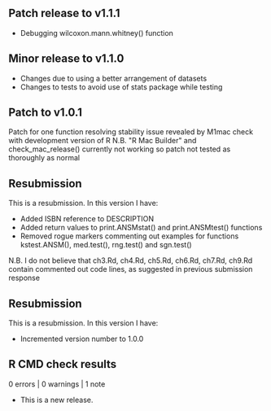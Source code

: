 ## Patch release to v1.1.1

* Debugging wilcoxon.mann.whitney() function

## Minor release to v1.1.0

* Changes due to using a better arrangement of datasets
* Changes to tests to avoid use of stats package while testing

## Patch to v1.0.1

Patch for one function resolving stability issue revealed by M1mac check with development version of R
N.B. "R Mac Builder" and check_mac_release() currently not working so patch not tested as thoroughly as normal

## Resubmission
This is a resubmission. In this version I have:

* Added ISBN reference to DESCRIPTION
* Added return values to print.ANSMstat() and print.ANSMtest() functions
* Removed rogue markers commenting out examples for functions kstest.ANSM(), med.test(), rng.test() and sgn.test()

N.B. I do not believe that ch3.Rd, ch4.Rd, ch5.Rd, ch6.Rd, ch7.Rd, ch9.Rd contain commented out code lines, as suggested in previous submission response

## Resubmission
This is a resubmission. In this version I have:

* Incremented version number to 1.0.0

## R CMD check results

0 errors | 0 warnings | 1 note

* This is a new release.
